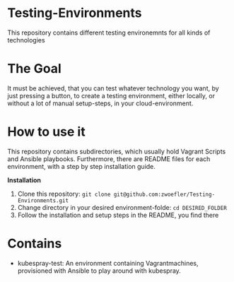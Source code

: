 # Testing-Environments
This repository contains different testing environemnts for all kinds of technologies

# The Goal
It must be achieved, that you can test whatever technology you want, by just pressing a button, to create a testing environment, either locally, or without a lot of manual setup-steps, in your cloud-environment.


# How to use it
This repository contains subdirectories, which usually hold Vagrant Scripts and Ansible playbooks. Furthermore, there are README files for each environment, with a step by step installation guide.

**Installation**
1. Clone this repository: `git clone git@github.com:zwoefler/Testing-Environments.git`
2. Change directory in your desired environment-folde: `cd DESIRED_FOLDER`
3. Follow the installation and setup steps in the README, you find there



# Contains
- kubespray-test:
An environment containing Vagrantmachines, provisioned with Ansible to play around with kubespray.